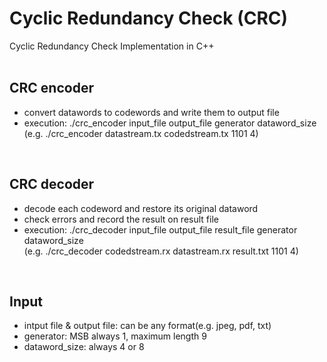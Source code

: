 # Cyclic Redundancy Check (CRC)
Cyclic Redundancy Check Implementation in C++
<br>
<br>

## CRC encoder
- convert datawords to codewords and write them to output file
- execution: ./crc_encoder input_file output_file generator dataword_size 
  <br> (e.g. ./crc_encoder datastream.tx codedstream.tx 1101 4)
<br>


## CRC decoder
- decode each codeword and restore its original dataword
- check errors and record the result on result file
- execution: ./crc_decoder input_file output_file result_file generator dataword_size
  <br> (e.g. ./crc_decoder codedstream.rx datastream.rx result.txt 1101 4)
<br>

## Input
- intput file & output file: can be any format(e.g. jpeg, pdf, txt)
- generator: MSB always 1, maximum length 9
- dataword_size: always 4 or 8
